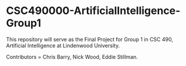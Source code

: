 # CSC490000-ArtificialIntelligence-Group1
 This repository will serve as the Final Project for Group 1 in CSC 490, Artificial Intelligence at Lindenwood University.

 Contributors = Chris Barry, Nick Wood, Eddie Stillman.
